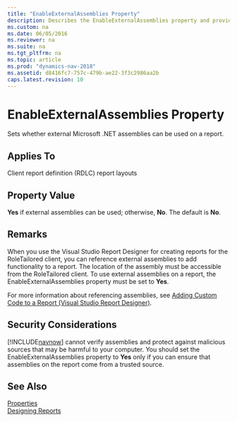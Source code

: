 ```yaml
---
title: "EnableExternalAssemblies Property"
description: Describes the EnableExternalAssemblies property and provides property value, remarks, and security considerations.
ms.custom: na
ms.date: 06/05/2016
ms.reviewer: na
ms.suite: na
ms.tgt_pltfrm: na
ms.topic: article
ms.prod: "dynamics-nav-2018"
ms.assetid: d8416fc7-757c-479b-ae22-3f3c2986aa2b
caps.latest.revision: 10
---
```

# EnableExternalAssemblies Property
Sets whether external Microsoft .NET assemblies can be used on a report.  
  
## Applies To  
 Client report definition \(RDLC\) report layouts  
  
## Property Value  
 **Yes** if external assemblies can be used; otherwise, **No**. The default is **No**.  
  
## Remarks  
 When you use the Visual Studio Report Designer for creating reports for the RoleTailored client, you can reference external assemblies to add functionality to a report. The location of the assembly must be accessible from the RoleTailored client. To use external assemblies on a report, the EnableExternalAssemblies property must be set to **Yes**.  
  
 For more information about referencing assemblies, see [Adding Custom Code to a Report \(Visual Studio Report Designer\)](https://go.microsoft.com/fwlink/?LinkID=184561&clcid=0x409).  
  
## Security Considerations  
 [!INCLUDE[navnow](includes/navnow_md.md)] cannot verify assemblies and protect against malicious sources that may be harmful to your computer. You should set the EnableExternalAssemblies property to **Yes** only if you can ensure that assemblies on the report come from a trusted source.  
  
## See Also  
 [Properties](Properties.md)   
 [Designing Reports](Designing-Reports.md)